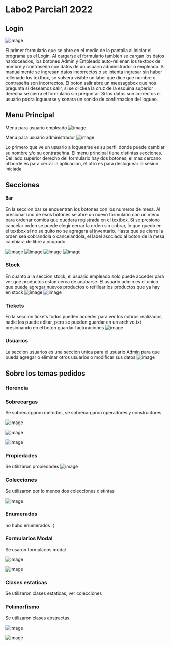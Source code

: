 # Labo2 Parcial1 2022

## Login

![image](https://user-images.githubusercontent.com/70229188/168859858-6a2bdb22-2370-4883-b6c5-45b3857c51ce.png)

El primer formulario que se abre en el medio de la pantalla al iniciar el programa es el Login. Al cargarse el formulario tambien se cargan los datos hardoceados, los botones Admin y Empleado auto-rellenan los textbox de nombre y contraseña con datos de un usuario administrador o empleado. Si manualmente se ingresan datos incorrectos o se intenta ingresar sin haber rellenado los textbox, se volvera visible un label que dice que nombre o contraseña son incorrectos. El boton salir abre un meesagebox que nos pregunta si deseamos salir, si se clickea la cruz de la esquina superior derecha se cierra el formulario sin preguntar. Si los datos son correctos el usuario podra loguearse y sonara un sonido de confirmacion del logueo.

## Menu Principal

Menu para usuario empleado ![image](https://user-images.githubusercontent.com/70229188/168860947-740142d8-0aa0-4bf9-8064-9007e7ca9af5.png)

Menu para usuario administrador ![image](https://user-images.githubusercontent.com/70229188/168861565-accc9339-6fed-4a33-92ab-c17b1f3bcb78.png)

Lo primero que ve un usuario a loguearse es su perfil donde puede cambiar su nombre y/o su contraseñna. El menu principal tiene distintas secciones. Del lado superior derecho del formulario hay dos botones, el mas cercano al borde es para cerrar la aplicacion, el otro es para desloguear la sesion iniciada.

## Secciones

#### Bar

En la seccion bar se encuentran los botones con los numeros de mesa. Al presionar uno de esos botones se abre un nuevo formulario con un menu para ordenar comida que quedara registrada en el textbox. Si se presiona cancelar orden se puede elegir cerrar la orden sin cobrar, lo que quedo en el textbox si no se quito no se agragara al inventario. Hasta que se cierre la orden sea cobrandola o cancelandola, el label asociado al boton de la mesa cambiara de libre a ocupado

![image](https://user-images.githubusercontent.com/70229188/168862148-ad489542-3042-4b4b-ac36-679bcd0a2b55.png) ![image](https://user-images.githubusercontent.com/70229188/168862265-2e2e16aa-0259-4fc0-9ac9-8c2bee93f583.png) ![image](https://user-images.githubusercontent.com/70229188/168875133-f9f30d29-6049-4b05-9eec-534f2401a88d.png)
 ![image](https://user-images.githubusercontent.com/70229188/168863299-1882ce68-eb49-4f53-9499-b4ef3a81bc0a.png)

### Stock

En cuanto a la seccion stock, el usuario empleado solo puede acceder para ver que productos estan cerca de acabarse. El usuario admin es el unico que puede agregar nuevos productos o refillear los productos que ya hay en stock
![image](https://user-images.githubusercontent.com/70229188/168863742-f7ab55ae-50d8-4318-a43f-261402e23c49.png) ![image](https://user-images.githubusercontent.com/70229188/168863849-aa2dcd9f-6835-45c2-b81f-425d1093cb52.png)

### Tickets
En la seccion tickets todos pueden acceder para ver los cobros realizados, nadie los puede editar, pero se pueden guardar en un archivo.txt presionando en el boton guardar facturaciones 
![image](https://user-images.githubusercontent.com/70229188/168863033-271a27e3-5500-4e4c-ba2d-d31b7328dd80.png)

### Usuarios
La seccion usuarios es una seccion unica para el usuario Admin para que pueda agregar o eliminar otros usuarios o modificar sus datos
![image](https://user-images.githubusercontent.com/70229188/168896519-45ce288f-b78e-4783-9fa6-2e147f19e6eb.png)

## Sobre los temas pedidos

### Herencia


### Sobrecargas
Se sobrecargaron metodos, se sobrecargaron operadores y constructores

![image](https://user-images.githubusercontent.com/70229188/168896732-fb910c05-f49d-48a2-a159-2ff039f3db01.png)

![image](https://user-images.githubusercontent.com/70229188/168896850-a02cefd9-e3ef-4459-8bc4-c003f46beb9c.png)

![image](https://user-images.githubusercontent.com/70229188/168896930-49255b00-b1cb-4f70-b88e-e627e3420812.png)


### Propiedades
Se utilizaron propiedades
![image](https://user-images.githubusercontent.com/70229188/168897102-a85e44b4-b4eb-4105-b43e-345299051b28.png)


### Colecciones
Se utilizaron por lo menos dos colecciones distintas

![image](https://user-images.githubusercontent.com/70229188/168897379-9216480a-72c8-4dcd-bf12-73b23223c64c.png)


### Enumerados
no hubo enumerados :(

### Formularios Modal
Se usaron formularios modal

![image](https://user-images.githubusercontent.com/70229188/168897566-49dd5523-22bd-4af5-be2e-a83b75e5db59.png)

![image](https://user-images.githubusercontent.com/70229188/168897708-cd447e37-2486-48e0-8e4c-3421fb76c225.png)


### Clases estaticas
Se utilizaron clases estaticas, ver colecciones

### Polimorfismo
Se utilizaron clases abstractas

![image](https://user-images.githubusercontent.com/70229188/168897790-b92432f2-7409-44a2-96f7-63f750b13f5d.png)

![image](https://user-images.githubusercontent.com/70229188/168897832-2360841a-f641-4cef-90e5-617d22f8d4d0.png)



